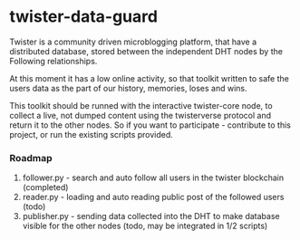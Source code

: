 # twister-data-guard

Twister is a community driven microblogging platform, that have a distributed database, stored between the independent DHT nodes by the Following relationships.  

At this moment it has a low online activity, so that toolkit written to safe the users data as the part of our history, memories, loses and wins.  

This toolkit should be runned with the interactive twister-core node, to collect a live, not dumped content using the twisterverse protocol and return it to the other nodes. So if you want to participate - contribute to this project, or run the existing scripts provided.  

### Roadmap

1. follower.py - search and auto follow all users in the twister blockchain (completed)  
2. reader.py - loading and auto reading public post of the followed users (todo)  
3. publisher.py - sending data collected into the DHT to make database visible for the other nodes (todo, may be integrated in 1/2 scripts)  

